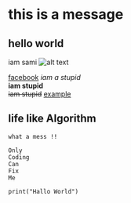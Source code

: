 # this is a message
hello world <br>
---
iam sami
![alt text](https://images.nationalgeographic.org/image/upload/v1652341068/EducationHub/photos/ocean-waves.jpg)  

[facebook](http://www.google.com)
_iam a stupid_  
__iam stupid__  
~~iam stupid~~
<u>example</u>  
## life like Algorithm
`what a mess !! `
```
Only
Coding
Can
Fix
Me
```
```
print("Hallo World")
```
